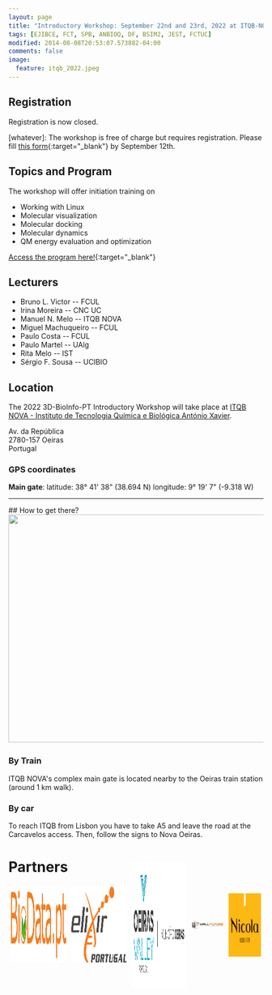 ```yaml
---
layout: page
title: "Introductory Workshop: September 22nd and 23rd, 2022 at ITQB-NOVA"
tags: [EJIBCE, FCT, SPB, ANBIOQ, DF, BSIM2, JEST, FCTUC]
modified: 2014-08-08T20:53:07.573882-04:00
comments: false
image:
  feature: itqb_2022.jpeg
---
```


## Registration

Registration is now closed.

[whatever]: The workshop is free of charge but requires registration. Please fill [this form](https://docs.google.com/forms/d/e/1FAIpQLSeNnCrdssmhnatfJjnmoiWlbzXVZ8BursmvUvUOEMkTPN_c0A/viewform){:target="_blank"} by September 12th.

## Topics and Program

The workshop will offer initiation training on
- Working with Linux
- Molecular visualization
- Molecular docking
- Molecular dynamics
- QM energy evaluation and optimization

[Access the program here!](/images/Program_workshop_2022.pdf){:target="_blank"}

## Lecturers

- Bruno L. Victor -- FCUL
- Irina Moreira -- CNC UC
- Manuel N. Melo -- ITQB NOVA
- Miguel Machuqueiro -- FCUL
- Paulo Costa -- FCUL
- Paulo Martel -- UAlg
- Rita Melo -- IST
- Sérgio F. Sousa -- UCIBIO

## Location

The 2022 3D-BioInfo-PT Introductory Workshop will take place at [ITQB NOVA - Instituto de Tecnologia Química e Biológica António Xavier](https://www.itqb.unl.pt/).

Av. da República  
2780-157 Oeiras  
Portugal

### GPS coordinates

<b>Main gate</b>:
latitude: 38° 41' 38" (38.694 N) 
longitude: 9° 19' 7" (-9.318 W) 

<hr>
## How to get there?

<img src="https://www.itqb.unl.pt/contacts/mapa.jpg" width="600" height="450" style="border:0;">

### By Train
ITQB NOVA's complex main gate is located nearby to the Oeiras train station (around 1 km walk). 

### By car
To reach ITQB from Lisbon you have to take A5 and leave the road at the Carcavelos access. Then, follow the signs to Nova Oeiras.

# Partners

<div style="display:flex;align-items:center;justify-content:center;height:160px;">
  <div style="flex:24%;padding:5px;">
    <img src="/images/BioData.png" alt="BioData.pt" width="200" height="150">
  </div>
  <div style="flex:24%;padding:5px;display:block;margin-left:auto;margin-right:auto;">
    <img src="/images/elixir_portugal.png" alt="Elixir Portugal" width="200" height="150">
  </div>
  <div style="flex:24%;padding:5px;display:block;margin-left:auto;margin-right:auto;">
    <img src="/images/CM_Oeiras.jpg" alt="Câmara Municipal de Oeiras" width="300" height="250">
  </div>
    <div style="flex:14%;padding:5px;display:block;margin-left:auto;margin-right:auto;">
    <img src="/images/wall_future.png" alt="Wall Future" width="200">
  </div>
  <div style="flex:14%;padding:5px;display:block;margin-left:auto;margin-right:auto;">
    <img src="/images/logo_nicola.jpg" alt="Nicola Cafés" width="125" height="125">
  </div>
</div>


